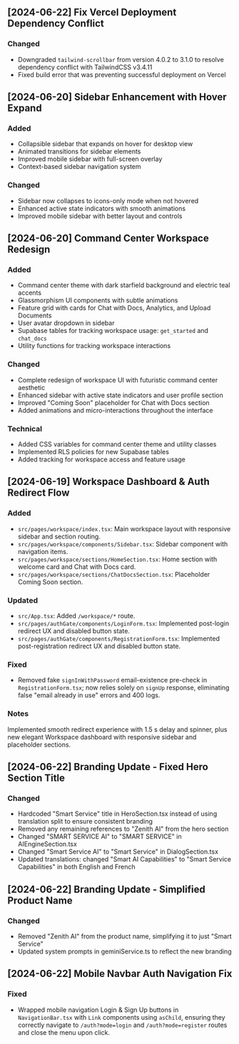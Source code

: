 ## [2024-06-22] Fix Vercel Deployment Dependency Conflict

### Changed
- Downgraded `tailwind-scrollbar` from version 4.0.2 to 3.1.0 to resolve dependency conflict with TailwindCSS v3.4.11
- Fixed build error that was preventing successful deployment on Vercel

## [2024-06-20] Sidebar Enhancement with Hover Expand

### Added
- Collapsible sidebar that expands on hover for desktop view
- Animated transitions for sidebar elements
- Improved mobile sidebar with full-screen overlay
- Context-based sidebar navigation system

### Changed
- Sidebar now collapses to icons-only mode when not hovered
- Enhanced active state indicators with smooth animations
- Improved mobile sidebar with better layout and controls

## [2024-06-20] Command Center Workspace Redesign

### Added
- Command center theme with dark starfield background and electric teal accents
- Glassmorphism UI components with subtle animations
- Feature grid with cards for Chat with Docs, Analytics, and Upload Documents
- User avatar dropdown in sidebar
- Supabase tables for tracking workspace usage: `get_started` and `chat_docs`
- Utility functions for tracking workspace interactions

### Changed
- Complete redesign of workspace UI with futuristic command center aesthetic
- Enhanced sidebar with active state indicators and user profile section
- Improved "Coming Soon" placeholder for Chat with Docs section
- Added animations and micro-interactions throughout the interface

### Technical
- Added CSS variables for command center theme and utility classes
- Implemented RLS policies for new Supabase tables
- Added tracking for workspace access and feature usage

## [2024-06-19] Workspace Dashboard & Auth Redirect Flow

### Added
- `src/pages/workspace/index.tsx`: Main workspace layout with responsive sidebar and section routing.
- `src/pages/workspace/components/Sidebar.tsx`: Sidebar component with navigation items.
- `src/pages/workspace/sections/HomeSection.tsx`: Home section with welcome card and Chat with Docs card.
- `src/pages/workspace/sections/ChatDocsSection.tsx`: Placeholder Coming Soon section.

### Updated
- `src/App.tsx`: Added `/workspace/*` route.
- `src/pages/authGate/components/LoginForm.tsx`: Implemented post-login redirect UX and disabled button state.
- `src/pages/authGate/components/RegistrationForm.tsx`: Implemented post-registration redirect UX and disabled button state.

### Fixed
- Removed fake `signInWithPassword` email-existence pre-check in `RegistrationForm.tsx`; now relies solely on `signUp` response, eliminating false "email already in use" errors and 400 logs.

### Notes
Implemented smooth redirect experience with 1.5 s delay and spinner, plus new elegant Workspace dashboard with responsive sidebar and placeholder sections. 

## [2024-06-22] Branding Update - Fixed Hero Section Title

### Changed
- Hardcoded "Smart Service" title in HeroSection.tsx instead of using translation split to ensure consistent branding
- Removed any remaining references to "Zenith AI" from the hero section
- Changed "SMART SERVICE AI" to "SMART SERVICE" in AIEngineSection.tsx
- Changed "Smart Service AI" to "Smart Service" in DialogSection.tsx
- Updated translations: changed "Smart AI Capabilities" to "Smart Service Capabilities" in both English and French

## [2024-06-22] Branding Update - Simplified Product Name

### Changed
- Removed "Zenith AI" from the product name, simplifying it to just "Smart Service"
- Updated system prompts in geminiService.ts to reflect the new branding

## [2024-06-22] Mobile Navbar Auth Navigation Fix

### Fixed
- Wrapped mobile navigation Login & Sign Up buttons in `NavigationBar.tsx` with `Link` components using `asChild`, ensuring they correctly navigate to `/auth?mode=login` and `/auth?mode=register` routes and close the menu upon click. 